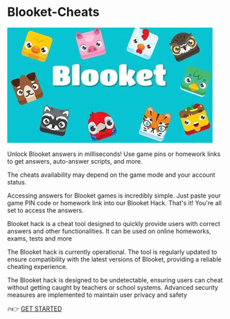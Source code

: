 # Blooket-Cheats

<img src="https://github.com/KeyonKoleman/Blooket-Cheats/blob/main/bl.jpg"/>

Unlock Blooket answers in milliseconds! Use game pins or homework links to get answers, auto-answer scripts, and more.

The cheats availability may depend on the game mode and your account status.

Accessing answers for Blooket games is incredibly simple. Just paste your game PIN code or homework link into our Blooket Hack.
That's it! You're all set to access the answers.

Blooket hack is a cheat tool designed to quickly provide users with correct answers and other functionalities. It can be used on online homeworks, exams, tests and more

The Blooket hack is currently operational. The tool is regularly updated to ensure compatibility with the latest versions of Blooket, providing a reliable cheating experience.

The Blooket hack is designed to be undetectable, ensuring users can cheat without getting caught by teachers or school systems. Advanced security measures are implemented to maintain user privacy and safety

🔥👉 [GET STARTED](https://bit.ly/3A1PZNs)
